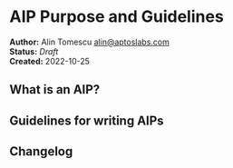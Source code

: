 # AIP Purpose and Guidelines

**Author:** Alin Tomescu <alin@aptoslabs.com>  
**Status:** _Draft_  
**Created:** 2022-10-25

## What is an AIP?

## Guidelines for writing AIPs

## Changelog

